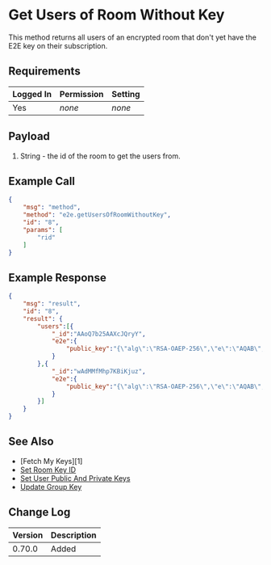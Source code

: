 # Get Users of Room Without Key

This method returns all users of an encrypted room that don't yet have the E2E key on their subscription.


## Requirements

| Logged In | Permission                 | Setting |
| --------- | -------------------------- | ------- |
| Yes       | _none_                     | _none_  |

## Payload

1. String - the id of the room to get the users from.


## Example Call

```json
{
    "msg": "method",
    "method": "e2e.getUsersOfRoomWithoutKey",
    "id": "8",
    "params": [
        "rid"
    ]
}
```

## Example Response

```json
{
    "msg": "result",
    "id": "8",
    "result": {
        "users":[{
            "_id":"AAoQ7b25AAXcJQryY",
            "e2e":{
                "public_key":"{\"alg\":\"RSA-OAEP-256\",\"e\":\"AQAB\",\"ext\":true,\"key_ops\":[\"encrypt\"],\"kty\":\"RSA\",\"n\":\"i6MWRdJU2Kh2NhNP5Ori3SlIlfEQL9h-dopNkMC_B84GsEINZv1LLrue7WxMaH72qq-y7mkX7DiwEFVEx6expJK1xrrSZ1XKr3CKnrJZxJmnPiegaE_0bYkRAH6uS_QM6wVv4Bt-Wl9JaKl9U2jSIpXz1rbDaT0STAc3ods4sBtIPcpNLFpvab_j0tBiRVWJxkCRU4MOYdsGGrdTj86uut1AOuPdfzfHdisHIum_CHdRrjFVWTQAjZ7lzOa9oknc-7gWBdpEq09x1L_zianJO7iLtf6VcyFH6xJNKrt99r6c6bpi9I-MVoT4zQskcmGIFX7lqclZHk03gwGqXw5nyQ\"}"
            }
        },{
            "_id":"wAdMMfMhp7KBiKjuz",
            "e2e":{
                "public_key":"{\"alg\":\"RSA-OAEP-256\",\"e\":\"AQAB\",\"ext\":true,\"key_ops\":[\"encrypt\"],\"kty\":\"RSA\",\"n\":\"ykbtB7JiIQHReyeYlPIbpelHVhKCHDruzfPb4FF0n_NNDMBMjxJQr4lplfNroxHvhZYoWdvfRIjdR183vmperTrClvyS2oR1_mh7jjLsvAyqfl9Bw3SaHbIL8eIBRqD1A_7VDR3PNbRIafoYHPHooqqLw-VVUml53UZdKnY5cZXnlWGOI0FZk_XZgZqTmlVBPeLOuMuGDCiSjpVd2G19A3MBH7zs80jTelWiSRgjE5qmRIKUYP8i0F65BWi6gDNyQgPneALVLZ6b-c32_4u09mwyDfq3Jus_WVyG3bkuPMShIvyQo-KvzQDSJXp7xZ3tLUhI3VbuYuozQSl8WCv6GQ\"}"
            }
        }]
    }
}
```

## See Also

- [Fetch My Keys][1]
- [Set Room Key ID][2]
- [Set User Public And Private Keys][3]
- [Update Group Key][4]

[2]: ../e2e.fetch-my-keys

[2]: ../e2e.set-room-key-id/

[3]: ../e2e.set-user-public-and-private-keys/

[4]: ../e2e.update-group-key/


## Change Log

| Version | Description |
| :--- | :--- |
| 0.70.0 | Added |
